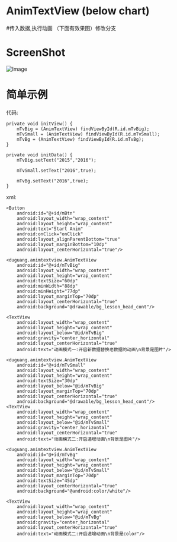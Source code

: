 # AnimTextView (below chart)
#传入数据,执行动画 （下面有效果图）修改分支


# ScreenShot

![Image][1]


[1]: http://img.blog.csdn.net/20140210222131968


# 简单示例



代码:

    private void initView() {
        mTvBig = (AnimTextView) findViewById(R.id.mTvBig);
        mTvSmall = (AnimTextView) findViewById(R.id.mTvSmall);
        mTvBg = (AnimTextView) findViewById(R.id.mTvBg);
    }

    private void initData() {
        mTvBig.setText("2015","2016");

        mTvSmall.setText("2016",true);

        mTvBg.setText("2016",true);
    }
    
    
xml:

<RelativeLayout xmlns:android="http://schemas.android.com/apk/res/android"
                xmlns:tools="http://schemas.android.com/tools"
                android:layout_width="match_parent"
                android:layout_height="match_parent">

    <Button
        android:id="@+id/mBtn"
        android:layout_width="wrap_content"
        android:layout_height="wrap_content"
        android:text="Start Anim"
        android:onClick="onClick"
        android:layout_alignParentBottom="true"
        android:layout_marginBottom="10dp"
        android:layout_centerHorizontal="true"/>

    <duguang.animtextview.AnimTextView
        android:id="@+id/mTvBig"
        android:layout_width="wrap_content"
        android:layout_height="wrap_content"
        android:textSize="60dp"
        android:minWidth="88dp"
        android:minHeight="77dp"
        android:layout_marginTop="70dp"
        android:layout_centerHorizontal="true"
        android:background="@drawable/bg_lesson_head_cont"/>

    <TextView
        android:layout_width="wrap_content"
        android:layout_height="wrap_content"
        android:layout_below="@id/mTvBig"
        android:gravity="center_horizontal"
        android:layout_centerHorizontal="true"
        android:text="动画模式一:开启新数据替换老数据的动画\n背景是图片"/>

    <duguang.animtextview.AnimTextView
        android:id="@+id/mTvSmall"
        android:layout_width="wrap_content"
        android:layout_height="wrap_content"
        android:textSize="30dp"
        android:layout_below="@id/mTvBig"
        android:layout_marginTop="70dp"
        android:layout_centerHorizontal="true"
        android:background="@drawable/bg_lesson_head_cont"/>
    <TextView
        android:layout_width="wrap_content"
        android:layout_height="wrap_content"
        android:layout_below="@id/mTvSmall"
        android:gravity="center_horizontal"
        android:layout_centerHorizontal="true"
        android:text="动画模式二:开启递增动画\n背景是图片"/>

    <duguang.animtextview.AnimTextView
        android:id="@+id/mTvBg"
        android:layout_width="wrap_content"
        android:layout_height="wrap_content"
        android:layout_below="@id/mTvSmall"
        android:layout_marginTop="70dp"
        android:textSize="45dp"
        android:layout_centerHorizontal="true"
        android:background="@android:color/white"/>

    <TextView
        android:layout_width="wrap_content"
        android:layout_height="wrap_content"
        android:layout_below="@id/mTvBg"
        android:gravity="center_horizontal"
        android:layout_centerHorizontal="true"
        android:text="动画模式二:开启递增动画\n背景是color"/>

</RelativeLayout>


